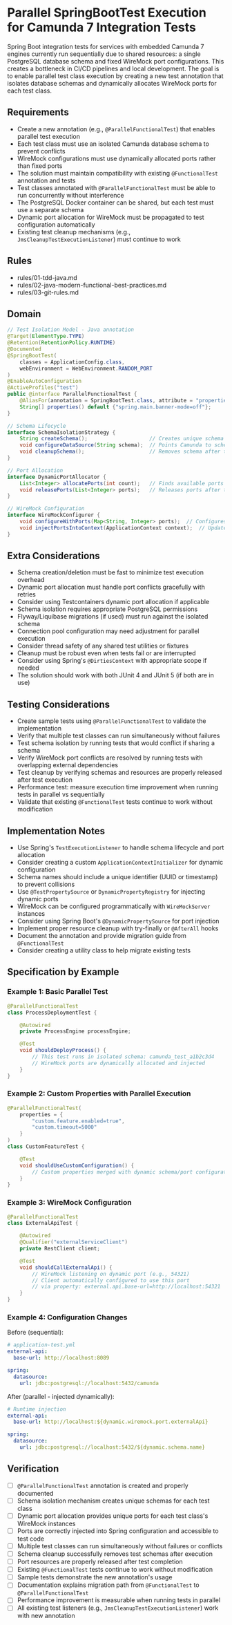# Parallel SpringBootTest Execution for Camunda 7 Integration Tests

Spring Boot integration tests for services with embedded Camunda 7 engines currently run sequentially due to shared resources: a single PostgreSQL database schema and fixed WireMock port configurations. This creates a bottleneck in CI/CD pipelines and local development. The goal is to enable parallel test class execution by creating a new test annotation that isolates database schemas and dynamically allocates WireMock ports for each test class.

## Requirements

- Create a new annotation (e.g., `@ParallelFunctionalTest`) that enables parallel test execution
- Each test class must use an isolated Camunda database schema to prevent conflicts
- WireMock configurations must use dynamically allocated ports rather than fixed ports
- The solution must maintain compatibility with existing `@FunctionalTest` annotation and tests
- Test classes annotated with `@ParallelFunctionalTest` must be able to run concurrently without interference
- The PostgreSQL Docker container can be shared, but each test must use a separate schema
- Dynamic port allocation for WireMock must be propagated to test configuration automatically
- Existing test cleanup mechanisms (e.g., `JmsCleanupTestExecutionListener`) must continue to work

## Rules

- rules/01-tdd-java.md
- rules/02-java-modern-functional-best-practices.md
- rules/03-git-rules.md

## Domain

```java
// Test Isolation Model - Java annotation
@Target(ElementType.TYPE)
@Retention(RetentionPolicy.RUNTIME)
@Documented
@SpringBootTest(
    classes = ApplicationConfig.class,
    webEnvironment = WebEnvironment.RANDOM_PORT
)
@EnableAutoConfiguration
@ActiveProfiles("test")
public @interface ParallelFunctionalTest {
    @AliasFor(annotation = SpringBootTest.class, attribute = "properties")
    String[] properties() default {"spring.main.banner-mode=off"};
}

// Schema Lifecycle
interface SchemaIsolationStrategy {
    String createSchema();                    // Creates unique schema
    void configureDataSource(String schema);  // Points Camunda to schema
    void cleanupSchema();                     // Removes schema after tests
}

// Port Allocation
interface DynamicPortAllocator {
    List<Integer> allocatePorts(int count);   // Finds available ports
    void releasePorts(List<Integer> ports);   // Releases ports after tests
}

// WireMock Configuration
interface WireMockConfigurer {
    void configureWithPorts(Map<String, Integer> ports);  // Configures mocks with dynamic ports
    void injectPortsIntoContext(ApplicationContext context);  // Updates Spring properties
}
```

## Extra Considerations

- Schema creation/deletion must be fast to minimize test execution overhead
- Dynamic port allocation must handle port conflicts gracefully with retries
- Consider using Testcontainers dynamic port allocation if applicable
- Schema isolation requires appropriate PostgreSQL permissions
- Flyway/Liquibase migrations (if used) must run against the isolated schema
- Connection pool configuration may need adjustment for parallel execution
- Consider thread safety of any shared test utilities or fixtures
- Cleanup must be robust even when tests fail or are interrupted
- Consider using Spring's `@DirtiesContext` with appropriate scope if needed
- The solution should work with both JUnit 4 and JUnit 5 (if both are in use)

## Testing Considerations

- Create sample tests using `@ParallelFunctionalTest` to validate the implementation
- Verify that multiple test classes can run simultaneously without failures
- Test schema isolation by running tests that would conflict if sharing a schema
- Verify WireMock port conflicts are resolved by running tests with overlapping external dependencies
- Test cleanup by verifying schemas and resources are properly released after test execution
- Performance test: measure execution time improvement when running tests in parallel vs sequentially
- Validate that existing `@FunctionalTest` tests continue to work without modification

## Implementation Notes

- Use Spring's `TestExecutionListener` to handle schema lifecycle and port allocation
- Consider creating a custom `ApplicationContextInitializer` for dynamic configuration
- Schema names should include a unique identifier (UUID or timestamp) to prevent collisions
- Use `@TestPropertySource` or `DynamicPropertyRegistry` for injecting dynamic ports
- WireMock can be configured programmatically with `WireMockServer` instances
- Consider using Spring Boot's `@DynamicPropertySource` for port injection
- Implement proper resource cleanup with try-finally or `@AfterAll` hooks
- Document the annotation and provide migration guide from `@FunctionalTest`
- Consider creating a utility class to help migrate existing tests

## Specification by Example

### Example 1: Basic Parallel Test

```java
@ParallelFunctionalTest
class ProcessDeploymentTest {

    @Autowired
    private ProcessEngine processEngine;

    @Test
    void shouldDeployProcess() {
        // This test runs in isolated schema: camunda_test_a1b2c3d4
        // WireMock ports are dynamically allocated and injected
    }
}
```

### Example 2: Custom Properties with Parallel Execution

```java
@ParallelFunctionalTest(
    properties = {
        "custom.feature.enabled=true",
        "custom.timeout=5000"
    }
)
class CustomFeatureTest {

    @Test
    void shouldUseCustomConfiguration() {
        // Custom properties merged with dynamic schema/port configuration
    }
}
```

### Example 3: WireMock Configuration

```java
@ParallelFunctionalTest
class ExternalApiTest {

    @Autowired
    @Qualifier("externalServiceClient")
    private RestClient client;

    @Test
    void shouldCallExternalApi() {
        // WireMock listening on dynamic port (e.g., 54321)
        // Client automatically configured to use this port
        // via property: external.api.base-url=http://localhost:54321
    }
}
```

### Example 4: Configuration Changes

Before (sequential):
```yaml
# application-test.yml
external-api:
  base-url: http://localhost:8089

spring:
  datasource:
    url: jdbc:postgresql://localhost:5432/camunda
```

After (parallel - injected dynamically):
```yaml
# Runtime injection
external-api:
  base-url: http://localhost:${dynamic.wiremock.port.externalApi}

spring:
  datasource:
    url: jdbc:postgresql://localhost:5432/${dynamic.schema.name}
```

## Verification

- [ ] `@ParallelFunctionalTest` annotation is created and properly documented
- [ ] Schema isolation mechanism creates unique schemas for each test class
- [ ] Dynamic port allocation provides unique ports for each test class's WireMock instances
- [ ] Ports are correctly injected into Spring configuration and accessible to test code
- [ ] Multiple test classes can run simultaneously without failures or conflicts
- [ ] Schema cleanup successfully removes test schemas after execution
- [ ] Port resources are properly released after test completion
- [ ] Existing `@FunctionalTest` tests continue to work without modification
- [ ] Sample tests demonstrate the new annotation's usage
- [ ] Documentation explains migration path from `@FunctionalTest` to `@ParallelFunctionalTest`
- [ ] Performance improvement is measurable when running tests in parallel
- [ ] All existing test listeners (e.g., `JmsCleanupTestExecutionListener`) work with new annotation
